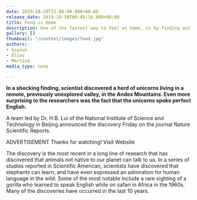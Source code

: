 ```yaml
---
date: 2019-10-29T23:00:00.000+00:00
release_date: 2019-10-30T00:45:10.000+00:00
title: Food is Home
description: One of the fastest way to feel at home, is by finding out where to eat.
gallery: []
thumbnail: "/content/images/food.jpg"
authors:
- Soyoun
- Elias
- Martina
media_type: none

---
```

**In a shocking finding, scientist discovered a herd of unicorns living in a remote, previously unexplored valley, in the Andes Mountains. Even more surprising to the researchers was the fact that the unicorns spoke perfect English.**  
  
A team led by Dr. H.B. Lui of the National Institute of Science and Technology in Beijing announced the discovery Friday on the journal Nature Scientific Reports.  
  
ADVERTISEMENT Thanks for watching! Visit Website  
  
The discovery is the most recent in a long line of research that has discovered that animals not native to our planet can talk to us. In a series of studies reported in Scientific American, scientists have discovered that elephants can learn, and have even expressed an admiration for human language in the wild. Some of the most notable include a rare sighting of a gorilla who learned to speak English while on safari in Africa in the 1960s. Many of the discoveries have occurred in the last 10 years.